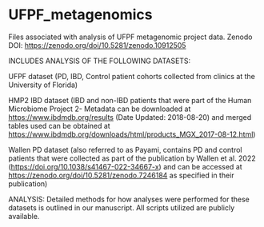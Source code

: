 # UFPF_metagenomics
Files associated with analysis of UFPF metagenomic project data. Zenodo DOI: https://zenodo.org/doi/10.5281/zenodo.10912505

INCLUDES ANALYSIS OF THE FOLLOWING DATASETS: 

UFPF dataset (PD, IBD, Control patient cohorts collected from clinics at the University of Florida) 

HMP2 IBD dataset (IBD and non-IBD patients that were part of the Human Microbiome Project 2- Metadata can be downloaded at https://www.ibdmdb.org/results (Date Updated: 2018-08-20) and merged tables used can be obtained at https://www.ibdmdb.org/downloads/html/products_MGX_2017-08-12.html)

Wallen PD dataset (also referred to as Payami, contains PD and control patients that were collected as part of the publication by Wallen et al. 2022 (https://doi.org/10.1038/s41467-022-34667-x) and can be accessed at https://zenodo.org/doi/10.5281/zenodo.7246184 as specified in their publication) 


ANALYSIS: Detailed methods for how analyses were performed for these datasets is outlined in our manuscript. All scripts utilized are publicly available. 

